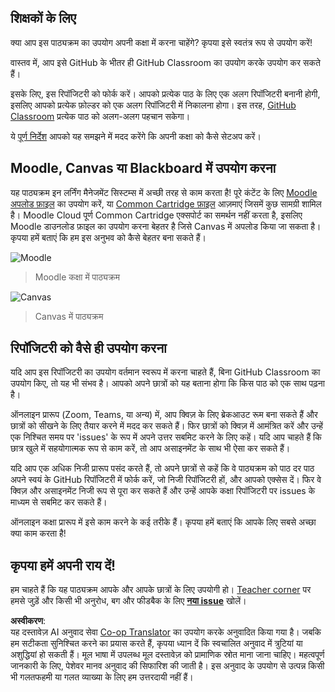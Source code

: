 <!--
CO_OP_TRANSLATOR_METADATA:
{
  "original_hash": "75cb51f7ca9ea0b097ef4a1287e9290c",
  "translation_date": "2025-08-24T11:55:11+00:00",
  "source_file": "for-teachers.md",
  "language_code": "hi"
}
-->
## शिक्षकों के लिए

क्या आप इस पाठ्यक्रम का उपयोग अपनी कक्षा में करना चाहेंगे? कृपया इसे स्वतंत्र रूप से उपयोग करें!

वास्तव में, आप इसे GitHub के भीतर ही GitHub Classroom का उपयोग करके उपयोग कर सकते हैं।

इसके लिए, इस रिपॉजिटरी को फोर्क करें। आपको प्रत्येक पाठ के लिए एक अलग रिपॉजिटरी बनानी होगी, इसलिए आपको प्रत्येक फ़ोल्डर को एक अलग रिपॉजिटरी में निकालना होगा। इस तरह, [GitHub Classroom](https://classroom.github.com/classrooms) प्रत्येक पाठ को अलग-अलग पहचान सकेगा।

ये [पूर्ण निर्देश](https://github.blog/2020-03-18-set-up-your-digital-classroom-with-github-classroom/) आपको यह समझने में मदद करेंगे कि अपनी कक्षा को कैसे सेटअप करें।

## Moodle, Canvas या Blackboard में उपयोग करना

यह पाठ्यक्रम इन लर्निंग मैनेजमेंट सिस्टम्स में अच्छी तरह से काम करता है! पूरे कंटेंट के लिए [Moodle अपलोड फ़ाइल](../../../../../../../teaching-files/webdev-moodle.mbz) का उपयोग करें, या [Common Cartridge फ़ाइल](../../../../../../../teaching-files/webdev-common-cartridge.imscc) आज़माएं जिसमें कुछ सामग्री शामिल है। Moodle Cloud पूर्ण Common Cartridge एक्सपोर्ट का समर्थन नहीं करता है, इसलिए Moodle डाउनलोड फ़ाइल का उपयोग करना बेहतर है जिसे Canvas में अपलोड किया जा सकता है। कृपया हमें बताएं कि हम इस अनुभव को कैसे बेहतर बना सकते हैं।

![Moodle](/teaching-files/moodle.png)  
> Moodle कक्षा में पाठ्यक्रम

![Canvas](/teaching-files/canvas.png)  
> Canvas में पाठ्यक्रम

## रिपॉजिटरी को वैसे ही उपयोग करना

यदि आप इस रिपॉजिटरी का उपयोग वर्तमान स्वरूप में करना चाहते हैं, बिना GitHub Classroom का उपयोग किए, तो यह भी संभव है। आपको अपने छात्रों को यह बताना होगा कि किस पाठ को एक साथ पढ़ना है।

ऑनलाइन प्रारूप (Zoom, Teams, या अन्य) में, आप क्विज़ के लिए ब्रेकआउट रूम बना सकते हैं और छात्रों को सीखने के लिए तैयार करने में मदद कर सकते हैं। फिर छात्रों को क्विज़ में आमंत्रित करें और उन्हें एक निश्चित समय पर 'issues' के रूप में अपने उत्तर सबमिट करने के लिए कहें। यदि आप चाहते हैं कि छात्र खुले में सहयोगात्मक रूप से काम करें, तो आप असाइनमेंट के साथ भी ऐसा कर सकते हैं।

यदि आप एक अधिक निजी प्रारूप पसंद करते हैं, तो अपने छात्रों से कहें कि वे पाठ्यक्रम को पाठ दर पाठ अपने स्वयं के GitHub रिपॉजिटरी में फोर्क करें, जो निजी रिपॉजिटरी हों, और आपको एक्सेस दें। फिर वे क्विज़ और असाइनमेंट निजी रूप से पूरा कर सकते हैं और उन्हें आपके कक्षा रिपॉजिटरी पर issues के माध्यम से सबमिट कर सकते हैं।

ऑनलाइन कक्षा प्रारूप में इसे काम करने के कई तरीके हैं। कृपया हमें बताएं कि आपके लिए सबसे अच्छा क्या काम करता है!

## कृपया हमें अपनी राय दें!

हम चाहते हैं कि यह पाठ्यक्रम आपके और आपके छात्रों के लिए उपयोगी हो। [Teacher corner](https://github.com/microsoft/Web-Dev-For-Beginners/discussions/categories/teacher-corner) पर हमसे जुड़ें और किसी भी अनुरोध, बग और फीडबैक के लिए [**नया issue**](https://github.com/microsoft/Web-Dev-For-Beginners/issues/new/choose) खोलें।

**अस्वीकरण**:  
यह दस्तावेज़ AI अनुवाद सेवा [Co-op Translator](https://github.com/Azure/co-op-translator) का उपयोग करके अनुवादित किया गया है। जबकि हम सटीकता सुनिश्चित करने का प्रयास करते हैं, कृपया ध्यान दें कि स्वचालित अनुवाद में त्रुटियां या अशुद्धियां हो सकती हैं। मूल भाषा में उपलब्ध मूल दस्तावेज़ को प्रामाणिक स्रोत माना जाना चाहिए। महत्वपूर्ण जानकारी के लिए, पेशेवर मानव अनुवाद की सिफारिश की जाती है। इस अनुवाद के उपयोग से उत्पन्न किसी भी गलतफहमी या गलत व्याख्या के लिए हम उत्तरदायी नहीं हैं।